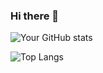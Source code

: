 ### Hi there 👋

![Your GitHub stats](https://github-readme-stats.vercel.app/api?username=Many5900&show_icons=true&theme=dark&hide=stars,issues,contribs)

![Top Langs](https://github-readme-stats.vercel.app/api/top-langs/?username=Many5900&layout=compact&theme=dark)


<!--
**Many5900/Many5900** is a ✨ _special_ ✨ repository because its `README.md` (this file) appears on your GitHub profile.

Here are some ideas to get you started:

- 🔭 I’m currently working on ...
- 🌱 I’m currently learning ...
- 👯 I’m looking to collaborate on ...
- 🤔 I’m looking for help with ...
- 💬 Ask me about ...
- 📫 How to reach me: ...
- 😄 Pronouns: ...
- ⚡ Fun fact: ...
-->
